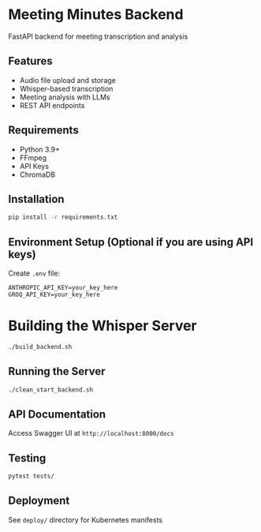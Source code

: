# Meeting Minutes Backend

FastAPI backend for meeting transcription and analysis

## Features
- Audio file upload and storage
- Whisper-based transcription
- Meeting analysis with LLMs
- REST API endpoints

## Requirements
- Python 3.9+
- FFmpeg
- API Keys
- ChromaDB

## Installation
```bash
pip install -r requirements.txt
```

## Environment Setup (Optional if you are using API keys)
Create `.env` file:
```
ANTHROPIC_API_KEY=your_key_here
GROQ_API_KEY=your_key_here
```

# Building the Whisper Server
```bash
./build_backend.sh
```

## Running the Server
```bash
./clean_start_backend.sh
```

## API Documentation
Access Swagger UI at `http://localhost:8000/docs`

## Testing
```bash
pytest tests/
```

## Deployment
See `deploy/` directory for Kubernetes manifests
